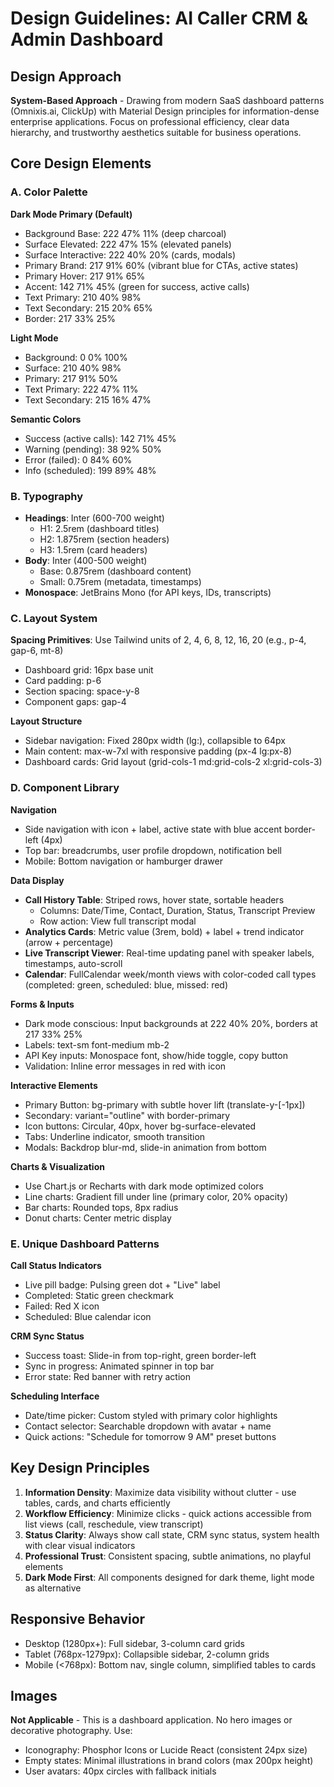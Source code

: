 # Design Guidelines: AI Caller CRM & Admin Dashboard

## Design Approach
**System-Based Approach** - Drawing from modern SaaS dashboard patterns (Omnixis.ai, ClickUp) with Material Design principles for information-dense enterprise applications. Focus on professional efficiency, clear data hierarchy, and trustworthy aesthetics suitable for business operations.

## Core Design Elements

### A. Color Palette

**Dark Mode Primary (Default)**
- Background Base: 222 47% 11% (deep charcoal)
- Surface Elevated: 222 47% 15% (elevated panels)
- Surface Interactive: 222 40% 20% (cards, modals)
- Primary Brand: 217 91% 60% (vibrant blue for CTAs, active states)
- Primary Hover: 217 91% 65%
- Accent: 142 71% 45% (green for success, active calls)
- Text Primary: 210 40% 98%
- Text Secondary: 215 20% 65%
- Border: 217 33% 25%

**Light Mode**
- Background: 0 0% 100%
- Surface: 210 40% 98%
- Primary: 217 91% 50%
- Text Primary: 222 47% 11%
- Text Secondary: 215 16% 47%

**Semantic Colors**
- Success (active calls): 142 71% 45%
- Warning (pending): 38 92% 50%
- Error (failed): 0 84% 60%
- Info (scheduled): 199 89% 48%

### B. Typography
- **Headings**: Inter (600-700 weight)
  - H1: 2.5rem (dashboard titles)
  - H2: 1.875rem (section headers)
  - H3: 1.5rem (card headers)
- **Body**: Inter (400-500 weight)
  - Base: 0.875rem (dashboard content)
  - Small: 0.75rem (metadata, timestamps)
- **Monospace**: JetBrains Mono (for API keys, IDs, transcripts)

### C. Layout System
**Spacing Primitives**: Use Tailwind units of 2, 4, 6, 8, 12, 16, 20 (e.g., p-4, gap-6, mt-8)
- Dashboard grid: 16px base unit
- Card padding: p-6
- Section spacing: space-y-8
- Component gaps: gap-4

**Layout Structure**
- Sidebar navigation: Fixed 280px width (lg:), collapsible to 64px
- Main content: max-w-7xl with responsive padding (px-4 lg:px-8)
- Dashboard cards: Grid layout (grid-cols-1 md:grid-cols-2 xl:grid-cols-3)

### D. Component Library

**Navigation**
- Side navigation with icon + label, active state with blue accent border-left (4px)
- Top bar: breadcrumbs, user profile dropdown, notification bell
- Mobile: Bottom navigation or hamburger drawer

**Data Display**
- **Call History Table**: Striped rows, hover state, sortable headers
  - Columns: Date/Time, Contact, Duration, Status, Transcript Preview
  - Row action: View full transcript modal
- **Analytics Cards**: Metric value (3rem, bold) + label + trend indicator (arrow + percentage)
- **Live Transcript Viewer**: Real-time updating panel with speaker labels, timestamps, auto-scroll
- **Calendar**: FullCalendar week/month views with color-coded call types (completed: green, scheduled: blue, missed: red)

**Forms & Inputs**
- Dark mode conscious: Input backgrounds at 222 40% 20%, borders at 217 33% 25%
- Labels: text-sm font-medium mb-2
- API Key inputs: Monospace font, show/hide toggle, copy button
- Validation: Inline error messages in red with icon

**Interactive Elements**
- Primary Button: bg-primary with subtle hover lift (translate-y-[-1px])
- Secondary: variant="outline" with border-primary
- Icon buttons: Circular, 40px, hover bg-surface-elevated
- Tabs: Underline indicator, smooth transition
- Modals: Backdrop blur-md, slide-in animation from bottom

**Charts & Visualization**
- Use Chart.js or Recharts with dark mode optimized colors
- Line charts: Gradient fill under line (primary color, 20% opacity)
- Bar charts: Rounded tops, 8px radius
- Donut charts: Center metric display

### E. Unique Dashboard Patterns

**Call Status Indicators**
- Live pill badge: Pulsing green dot + "Live" label
- Completed: Static green checkmark
- Failed: Red X icon
- Scheduled: Blue calendar icon

**CRM Sync Status**
- Success toast: Slide-in from top-right, green border-left
- Sync in progress: Animated spinner in top bar
- Error state: Red banner with retry action

**Scheduling Interface**
- Date/time picker: Custom styled with primary color highlights
- Contact selector: Searchable dropdown with avatar + name
- Quick actions: "Schedule for tomorrow 9 AM" preset buttons

## Key Design Principles
1. **Information Density**: Maximize data visibility without clutter - use tables, cards, and charts efficiently
2. **Workflow Efficiency**: Minimize clicks - quick actions accessible from list views (call, reschedule, view transcript)
3. **Status Clarity**: Always show call state, CRM sync status, system health with clear visual indicators
4. **Professional Trust**: Consistent spacing, subtle animations, no playful elements
5. **Dark Mode First**: All components designed for dark theme, light mode as alternative

## Responsive Behavior
- Desktop (1280px+): Full sidebar, 3-column card grids
- Tablet (768px-1279px): Collapsible sidebar, 2-column grids
- Mobile (<768px): Bottom nav, single column, simplified tables to cards

## Images
**Not Applicable** - This is a dashboard application. No hero images or decorative photography. Use:
- Iconography: Phosphor Icons or Lucide React (consistent 24px size)
- Empty states: Minimal illustrations in brand colors (max 200px height)
- User avatars: 40px circles with fallback initials